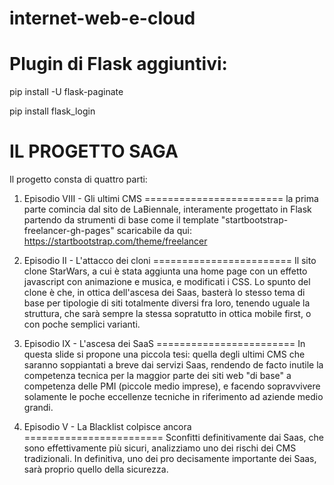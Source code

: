# internet-web-e-cloud


Plugin di Flask aggiuntivi:
========================

pip install -U flask-paginate



pip install flask_login



IL PROGETTO SAGA
========================
Il progetto  consta di quattro  parti: 

1) Episodio VIII - Gli ultimi CMS
========================
la prima parte comincia dal sito de LaBiennale, 
interamente progettato in Flask partendo da strumenti di base 
come il template "startbootstrap-freelancer-gh-pages" scaricabile da qui: 
https://startbootstrap.com/theme/freelancer


2) Episodio II - L'attacco dei cloni
========================
Il sito clone StarWars, a cui è stata aggiunta una home page
con un effetto javascript con animazione e musica, 
e modificati i CSS. 
Lo spunto del clone è che, in ottica dell'ascesa dei Saas, 
basterà lo stesso tema di base per tipologie di siti totalmente diversi fra loro, 
tenendo uguale la struttura, che sarà sempre la stessa sopratutto in ottica 
mobile first, o con poche semplici varianti. 


3)  Episodio IX - L'ascesa dei SaaS
========================
In questa slide si propone una piccola tesi: quella degli ultimi CMS che saranno 
soppiantati a breve dai servizi Saas, rendendo de facto inutile la competenza tecnica
per la maggior parte dei siti web "di base" a competenza delle PMI (piccole medio imprese), 
e facendo sopravvivere solamente le poche eccellenze tecniche in riferimento ad aziende medio grandi. 



4) Episodio V - La Blacklist colpisce ancora
========================
Sconfitti definitivamente dai Saas, che sono effettivamente più sicuri, 
analizziamo uno dei rischi dei CMS tradizionali. 
In definitiva, uno dei pro decisamente importante dei Saas, sarà proprio
quello della sicurezza.


